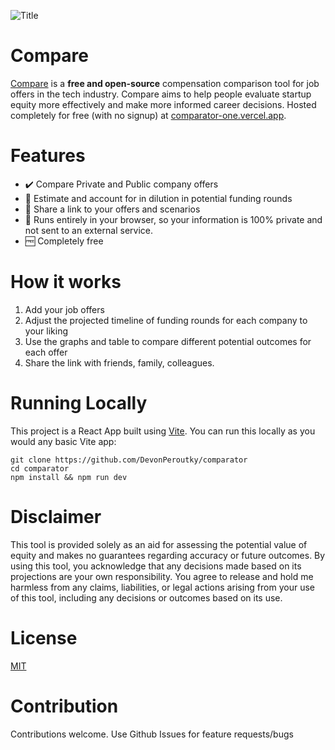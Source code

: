 ![Title](https://github.com/user-attachments/assets/57371821-49c8-4e61-aad9-dbb5eeb4cc4a)

# Compare
[Compare](https://comparator-one.vercel.app/) is a **free and open-source** compensation comparison tool for job offers in the tech industry. Compare aims to help people evaluate startup equity more effectively and make more informed career decisions. Hosted completely for free (with no signup) at [comparator-one.vercel.app](https://comparator-one.vercel.app/). 


# Features
- ✔️ Compare Private and Public company offers
- 🧮 Estimate and account for in dilution in potential funding rounds
- 🔗 Share a link to your offers and scenarios 
- 🔐 Runs entirely in your browser, so your information is 100% private and not sent to an external service.
- 🆓 Completely free


# How it works
1. Add your job offers
2. Adjust the projected timeline of funding rounds for each company to your liking
3. Use the graphs and table to compare different potential outcomes for each offer
4. Share the link with friends, family, colleagues. 

# Running Locally

This project is a React App built using [Vite](https://vite.dev/). You can run this locally as you would any basic Vite app:
```
git clone https://github.com/DevonPeroutky/comparator
cd comparator
npm install && npm run dev
```

# Disclaimer
This tool is provided solely as an aid for assessing the potential value of equity and makes no guarantees regarding accuracy or future outcomes. By using this tool, you acknowledge that any decisions made based on its projections are your own responsibility. You agree to release and hold me harmless from any claims, liabilities, or legal actions arising from your use of this tool, including any decisions or outcomes based on its use.

# License 
[MIT](https://github.com/DevonPeroutky/comparator/blob/main/LICENSE)

# Contribution
Contributions welcome. Use Github Issues for feature requests/bugs
